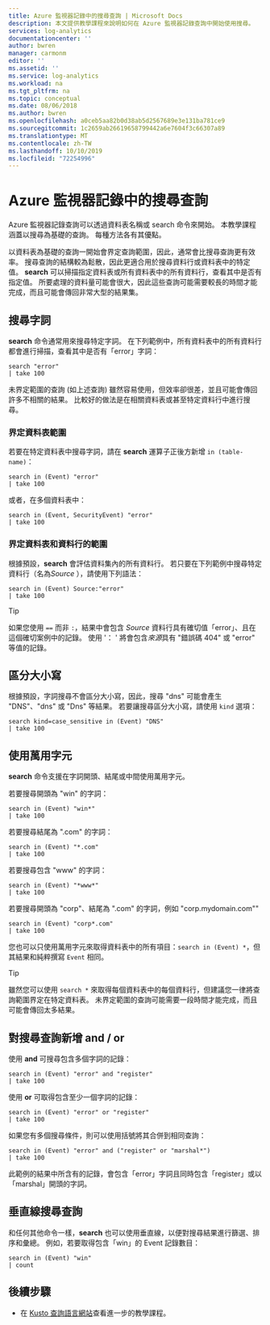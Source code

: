```yaml
---
title: Azure 監視器記錄中的搜尋查詢 | Microsoft Docs
description: 本文提供教學課程來說明如何在 Azure 監視器記錄查詢中開始使用搜尋。
services: log-analytics
documentationcenter: ''
author: bwren
manager: carmonm
editor: ''
ms.assetid: ''
ms.service: log-analytics
ms.workload: na
ms.tgt_pltfrm: na
ms.topic: conceptual
ms.date: 08/06/2018
ms.author: bwren
ms.openlocfilehash: a0ceb5aa82b0d38ab5d2567689e3e131ba781ce9
ms.sourcegitcommit: 1c2659ab26619658799442a6e7604f3c66307a89
ms.translationtype: MT
ms.contentlocale: zh-TW
ms.lasthandoff: 10/10/2019
ms.locfileid: "72254996"
---
```

# <a name="search-queries-in-azure-monitor-logs"></a>Azure 監視器記錄中的搜尋查詢
Azure 監視器記錄查詢可以透過資料表名稱或 search 命令來開始。 本教學課程涵蓋以搜尋為基礎的查詢。 每種方法各有其優點。

以資料表為基礎的查詢一開始會界定查詢範圍，因此，通常會比搜尋查詢更有效率。 搜尋查詢的結構較為鬆散，因此更適合用於搜尋資料行或資料表中的特定值。 **search** 可以掃描指定資料表或所有資料表中的所有資料行，查看其中是否有指定值。 所要處理的資料量可能會很大，因此這些查詢可能需要較長的時間才能完成，而且可能會傳回非常大型的結果集。

## <a name="search-a-term"></a>搜尋字詞
**search** 命令通常用來搜尋特定字詞。 在下列範例中，所有資料表中的所有資料行都會進行掃描，查看其中是否有「error」字詞：

```Kusto
search "error"
| take 100
```

未界定範圍的查詢 (如上述查詢) 雖然容易使用，但效率卻很差，並且可能會傳回許多不相關的結果。 比較好的做法是在相關資料表或甚至特定資料行中進行搜尋。

### <a name="table-scoping"></a>界定資料表範圍
若要在特定資料表中搜尋字詞，請在 **search** 運算子正後方新增 `in (table-name)`：

```Kusto
search in (Event) "error"
| take 100
```

或者，在多個資料表中：
```Kusto
search in (Event, SecurityEvent) "error"
| take 100
```

### <a name="table-and-column-scoping"></a>界定資料表和資料行的範圍
根據預設，**search** 會評估資料集內的所有資料行。 若只要在下列範例中搜尋特定資料行（名為*Source* ），請使用下列語法：

```Kusto
search in (Event) Source:"error"
| take 100
```

> [!TIP]
> 如果您使用 `==` 而非 `:`，結果中會包含 *Source* 資料行具有確切值「error」、且在這個確切案例中的記錄。 使用 '： ' 將會包含*來源*具有 "錯誤碼 404" 或 "error" 等值的記錄。

## <a name="case-sensitivity"></a>區分大小寫
根據預設，字詞搜尋不會區分大小寫，因此，搜尋 "dns" 可能會產生 "DNS"、"dns" 或 "Dns" 等結果。 若要讓搜尋區分大小寫，請使用 `kind` 選項：

```Kusto
search kind=case_sensitive in (Event) "DNS"
| take 100
```

## <a name="use-wild-cards"></a>使用萬用字元
**search** 命令支援在字詞開頭、結尾或中間使用萬用字元。

若要搜尋開頭為 "win" 的字詞：
```Kusto
search in (Event) "win*"
| take 100
```

若要搜尋結尾為 ".com" 的字詞：
```Kusto
search in (Event) "*.com"
| take 100
```

若要搜尋包含 "www" 的字詞：
```Kusto
search in (Event) "*www*"
| take 100
```

若要搜尋開頭為 "corp"、結尾為 ".com" 的字詞，例如 "corp.mydomain.com""

```Kusto
search in (Event) "corp*.com"
| take 100
```

您也可以只使用萬用字元來取得資料表中的所有項目：`search in (Event) *`，但其結果和純粹撰寫 `Event` 相同。

> [!TIP]
> 雖然您可以使用 `search *` 來取得每個資料表中的每個資料行，但建議您一律將查詢範圍界定在特定資料表。 未界定範圍的查詢可能需要一段時間才能完成，而且可能會傳回太多結果。

## <a name="add-and--or-to-search-queries"></a>對搜尋查詢新增 and / or
使用 **and** 可搜尋包含多個字詞的記錄：

```Kusto
search in (Event) "error" and "register"
| take 100
```

使用 **or** 可取得包含至少一個字詞的記錄：

```Kusto
search in (Event) "error" or "register"
| take 100
```

如果您有多個搜尋條件，則可以使用括號將其合併到相同查詢：

```Kusto
search in (Event) "error" and ("register" or "marshal*")
| take 100
```

此範例的結果中所含有的記錄，會包含「error」字詞且同時包含「register」或以「marshal」開頭的字詞。

## <a name="pipe-search-queries"></a>垂直線搜尋查詢
和任何其他命令一樣，**search** 也可以使用垂直線，以便對搜尋結果進行篩選、排序和彙總。 例如，若要取得包含「win」的 Event 記錄數目：

```Kusto
search in (Event) "win"
| count
```




## <a name="next-steps"></a>後續步驟

- 在 [Kusto 查詢語言網站](/azure/kusto/query/)查看進一步的教學課程。
